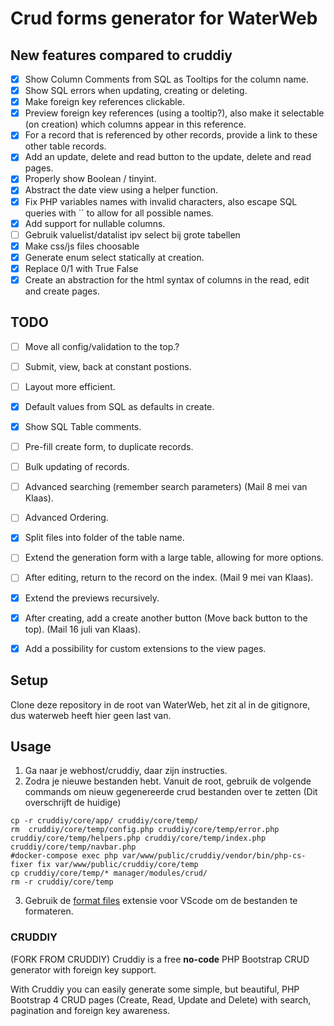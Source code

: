 # Crud forms generator for WaterWeb

## New features compared to cruddiy
- [x] Show Column Comments from SQL as Tooltips for the column name.
- [x] Show SQL errors when updating, creating or deleting. 
- [x] Make foreign key references clickable.
- [x] Preview foreign key references (using a tooltip?), also make it selectable (on creation) which columns appear in this reference.
- [x] For a record that is referenced by other records, provide a link to these other table records.
- [x] Add an update, delete and read button to the update, delete and read pages.
- [x] Properly show Boolean / tinyint.
- [x] Abstract the date view using a helper function.
- [x] Fix PHP variables names with invalid characters, also escape SQL queries with `` to allow for all possible names.
- [x] Add support for nullable columns.
- [ ] Gebruik valuelist/datalist ipv select bij grote tabellen
- [x] Make css/js files choosable
- [x] Generate enum select statically at creation.
- [x] Replace 0/1 with True False
- [x] Create an abstraction for the html syntax of columns in the read, edit and create pages.

## TODO
- [ ] Move all config/validation to the top.?
- [ ] Submit, view, back at constant postions.
- [ ] Layout more efficient.
- [x] Default values from SQL as defaults in create.
- [x] Show SQL Table comments.
- [ ] Pre-fill create form, to duplicate records.
- [ ] Bulk updating of records.
- [ ] Advanced searching (remember search parameters) (Mail 8 mei van Klaas).
- [ ] Advanced Ordering.
- [x] Split files into folder of the table name.
- [ ] Extend the generation form with a large table, allowing for more options.
- [ ] After editing, return to the record on the index. (Mail 9 mei van Klaas).
- [x] Extend the previews recursively.
- [x] After creating, add a create another button (Move back button to the top). (Mail 16 juli van Klaas).
- [x] Add a possibility for custom extensions to the view pages.


## Setup
Clone deze repository in de root van WaterWeb, het zit al in de gitignore, dus waterweb heeft hier geen last van.

## Usage
1. Ga naar je webhost/cruddiy, daar zijn instructies. 
2. Zodra je nieuwe bestanden hebt. Vanuit de root, gebruik de volgende commands om nieuw gegenereerde crud bestanden over te zetten (Dit overschrijft de huidige)
```
cp -r cruddiy/core/app/ cruddiy/core/temp/
rm  cruddiy/core/temp/config.php cruddiy/core/temp/error.php cruddiy/core/temp/helpers.php cruddiy/core/temp/index.php cruddiy/core/temp/navbar.php
#docker-compose exec php var/www/public/cruddiy/vendor/bin/php-cs-fixer fix var/www/public/cruddiy/core/temp
cp cruddiy/core/temp/* manager/modules/crud/
rm -r cruddiy/core/temp
```
3. Gebruik de [format files](https://marketplace.visualstudio.com/items?itemName=jbockle.jbockle-format-files) extensie voor VScode om de bestanden te formateren.

### CRUDDIY
(FORK FROM CRUDDIY)
Cruddiy is a free **no-code**  PHP Bootstrap CRUD generator with foreign key support.

With Cruddiy you can easily generate some simple, but beautiful, PHP Bootstrap 4 CRUD pages (Create, Read, Update and Delete) with search, pagination and foreign key awareness.
